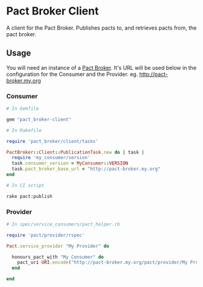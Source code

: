 # Pact Broker Client

A client for the Pact Broker. Publishes pacts to, and retrieves pacts from, the pact broker.

## Usage

You will need an instance of a [Pact Broker](https://github.com/bethesque/pact_broker). It's URL will be used below in the configuration for the Consumer and the Provider. eg. http://pact-broker.my.org

### Consumer

```ruby
# In Gemfile

gem "pact_broker-client"
```

```ruby
# In Rakefile

require 'pact_broker/client/tasks'

PactBroker::Client::PublicationTask.new do | task |
  require 'my_consumer/version'
  task.consumer_version = MyConsumer::VERSION
  task.pact_broker_base_url = "http://pact-broker.my.org"
end
```

```bash
# In CI script

rake pact:publish
```

### Provider

```ruby
# In spec/service_consumers/pact_helper.rb

require 'pact/provider/rspec'

Pact.service_provider "My Provider" do

  honours_pact_with "My Consumer" do
    pact_uri URI.encode("http://pact-broker.my.org/pact/provider/My Provider/consumer/My Consumer/latest")
  end

end
```
